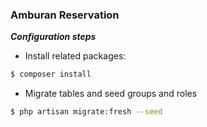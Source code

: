 ### Amburan Reservation
***Configuration steps***
 - Install related packages:
 ```sh
$ composer install
 ```
 -  Migrate tables and seed groups and roles
 ```sh
$ php artisan migrate:fresh --seed
 ```
